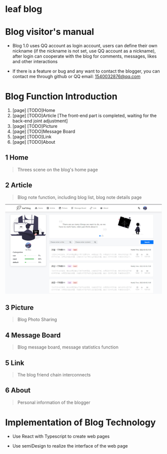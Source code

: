 # leaf blog

# Blog visitor's manual

* Blog 1.0 uses QQ account as login account, users can define their own nickname (if the nickname is not set, use QQ account as a nickname), after login can cooperate with the blog for comments, messages, likes and other interactions

* If there is a feature or bug and any want to contact the blogger, you can contact me through github or QQ email: 1540032876@qq.com
# Blog Function Introduction

1. [page] [TODO]Home
2. [page] [TODO]Article [The front-end part is completed, waiting for the back-end joint adjustment]
3. [page] [TODO]Picture
4. [page] [TODO]Message Board
5. [page] [TODO]Link
6. [page] [TODO]About

## 1 Home

> Threes scene on the blog's home page
## 2 Article

> Blog note function, including blog list, blog note details page

<p align="center">
  <img src="https://github.com/yyyz1011/assets-info/blob/master/blog-web/readMe/article.png" />
</p>

## 3 Picture

> Blog Photo Sharing
## 4 Message Board

> Blog message board, message statistics function

## 5 Link

> The blog friend chain interconnects

## 6 About

> Personal information of the blogger


# Implementation of Blog Technology

* Use React with Typescript to create web pages

* Use semiDesign to realize the interface of the web page
